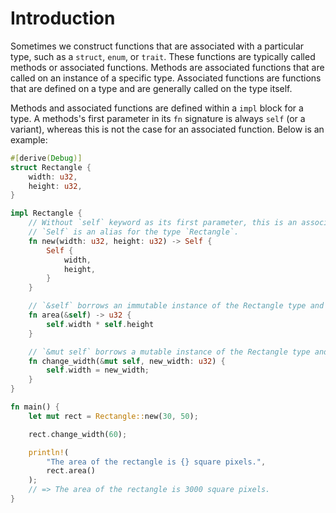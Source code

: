 # Introduction

Sometimes we construct functions that are associated with a particular type, such as a `struct`, `enum`, or `trait`.
These functions are typically called methods or associated functions.
Methods are associated functions that are called on an instance of a specific type.
Associated functions are functions that are defined on a type and are generally called on the type itself.

Methods and associated functions are defined within a `impl` block for a type.
A methods's first parameter in its `fn` signature is always `self` (or a variant), whereas this is not the case for an associated function.
Below is an example:

```rust
#[derive(Debug)]
struct Rectangle {
    width: u32,
    height: u32,
}

impl Rectangle {
    // Without `self` keyword as its first parameter, this is an associated function that returns a new instance of `Rectangle`.
    // `Self` is an alias for the type `Rectangle`.
    fn new(width: u32, height: u32) -> Self {
        Self {
            width,
            height,
        }
    }

    // `&self` borrows an immutable instance of the Rectangle type and reads its fields
    fn area(&self) -> u32 {
        self.width * self.height
    }

    // `&mut self` borrows a mutable instance of the Rectangle type and can mutate its fields
    fn change_width(&mut self, new_width: u32) {
        self.width = new_width;
    }
}

fn main() {
    let mut rect = Rectangle::new(30, 50);

    rect.change_width(60);

    println!(
        "The area of the rectangle is {} square pixels.",
        rect.area()
    );
    // => The area of the rectangle is 3000 square pixels.
}
```